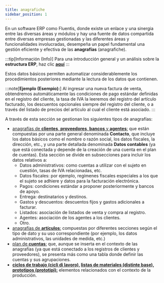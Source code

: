 ```yaml
---
title: anagrafiche
sidebar_position: 1
---
```


En un software ERP como Fluentis, donde existe un enlace y una sinergia entre las diversas áreas y módulos y hay una fuente de datos compartida entre diversas empresas gestionadas y las diferentes áreas y funcionalidades involucradas, desempeña un papel fundamental una gestión eficiente y efectiva de las **anagrafías** (anagrafiche).

:::tip[Información (Info)]
Para una introducción general y un análisis sobre la **estructura ERP**, haz clic [**aquí**](/docs/guide/intro/intro-erp)
:::

Estos datos básicos permiten automatizar considerablemente los procedimientos posteriores mediante la lectura de los datos que contienen.

:::note[**Ejemplo (Esempio):**]
Al ingresar una nueva factura de venta, obtendremos automáticamente las condiciones de pago estándar definidas en el registro del cliente, la tasa de IVA la leeremos del registro del artículo facturado, los descuentos opcionales siempre del registro del cliente, o a través del listado de precios del artículo al cual el cliente está asociado.
:::

A través de esta sección se gestionan los siguientes tipos de anagrafías:
- [anagrafías de **clientes**, **proveedores**, **bancos** y **agentes**:](/docs/erp-home/registers/contacts/registers-management) que están compuestas por una parte general denominada **Contacto**, que incluye los datos básicos como el nombre o razón social, los datos fiscales, la dirección, etc., y una parte detallada denominada **Datos contables** (ya que está conectada y depende de la creación de una cuenta en el plan de cuentas). Esta sección se divide en subsecciones para incluir los datos relativos a:
    - Datos administrativos: como cuentas a utilizar con el sujeto en cuestión, tasas de IVA relacionadas, etc.
    - Datos fiscales: por ejemplo, regímenes fiscales especiales a los que el sujeto se adhiere y datos para la facturación electrónica.
    - Pagos: condiciones estándar a proponer posteriormente y bancos de apoyo.
    - Entrega: destinatarios y destinos.
    - Gastos y descuentos: descuentos fijos y gastos adicionales a facturar.
    - Listados: asociación de listados de venta y compra al registro.
    - Agentes: asociación de los agentes a los clientes.
    - Otro.
- [anagrafías de **artículos**:](/docs/erp-home/registers/items/master-item-intro) compuestas por diferentes secciones según el tipo de dato y su uso correspondiente (por ejemplo, los datos administrativos, las unidades de medida, etc.)
- [plan de **cuentas**:](/docs/erp-home/registers/accounting/analytic-chart-of-accounts) que, aunque se inserta en el contexto de las anagrafías (ya que está conectado a los registros de clientes y proveedores), se presenta más como una tabla donde definir las cuentas y sus agrupaciones.
- **[ciclos de trabajo (cicli di lavoro),](/docs/erp-home/registers/production/routes/cycle-management-and-production-phases) [listas de materiales (distinte base)](/docs/erp-home/registers/production/bill-of-materials/bom), [prototipos (prototipi):](/docs/erp-home/registers/production/standardization/new-prototype)** elementos relacionados con el contexto de la producción.